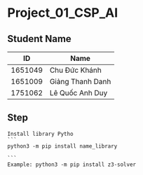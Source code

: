 # Project_01_CSP_AI

## Student Name

| ID  | Name |
| ------------- | ------------- |
| 1651049  | Chu Đức Khánh  |
| 1651009   | Giảng Thanh Danh |
| 1751062   | Lê Quốc Anh Duy|


## Step
    Install library Pytho
    ```
    python3 -m pip install name_library
    
    ```
    Example: python3 -m pip install z3-solver
